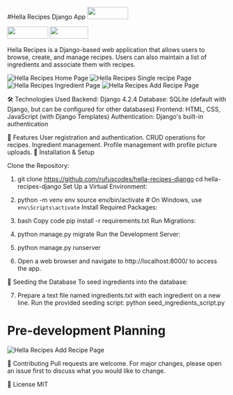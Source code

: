 #Hella Recipes Django App
<img src="https://res.cloudinary.com/practicaldev/image/fetch/s--zEB5JVr7--/c_limit%2Cf_auto%2Cfl_progressive%2Cq_auto%2Cw_880/https://img.shields.io/badge/Python-3776AB%3Fstyle%3Dfor-the-badge%26logo%3Dpython%26logoColor%3Dwhite" loading="lazy" width="94" height="28">

<img src="https://res.cloudinary.com/practicaldev/image/fetch/s--AJzBBW6N--/c_limit%2Cf_auto%2Cfl_progressive%2Cq_auto%2Cw_880/https://img.shields.io/badge/Django-092E20%3Fstyle%3Dfor-the-badge%26logo%3Ddjango%26logoColor%3Dwhite" loading="lazy" width="94" height="28">

<img src="https://res.cloudinary.com/practicaldev/image/fetch/s--7sSBcOK2--/c_limit%2Cf_auto%2Cfl_progressive%2Cq_auto%2Cw_880/https://img.shields.io/badge/SQLite-07405E%3Fstyle%3Dfor-the-badge%26logo%3Dsqlite%26logoColor%3Dwhite" loading="lazy" width="88" height="28">

Hella Recipes is a Django-based web application that allows users to browse, create, and manage recipes. Users can also maintain a list of ingredients and associate them with recipes.


<img src="./screenshots/2.png" alt="Hella Recipes Home Page" style="max-width:100%; height:auto;">
</ br>
<img src="./screenshots/1.png" alt="Hella Recipes Single recipe Page" style="max-width:100%; height:auto;">
</ br>
<img src="./screenshots/3.png" alt="Hella Recipes Ingredient Page" style="max-width:100%; height:auto;">
</ br>
<img src="./screenshots/4.png" alt="Hella Recipes Add Recipe Page" style="max-width:100%; height:auto;">


🛠 Technologies Used
Backend: Django 4.2.4
Database: SQLite (default with Django, but can be configured for other databases)
Frontend: HTML, CSS, JavaScript (with Django Templates)
Authentication: Django's built-in authentication

🌟 Features
User registration and authentication.
CRUD operations for recipes.
Ingredient management.
Profile management with profile picture uploads.
🚀 Installation & Setup


Clone the Repository:
1. git clone https://github.com/rufuscodes/hella-recipes-django
cd hella-recipes-django
Set Up a Virtual Environment:

2. python -m venv env
source env/bin/activate  # On Windows, use `env\Scripts\activate`
Install Required Packages:

3. bash
Copy code
pip install -r requirements.txt
Run Migrations:


4. python manage.py migrate
Run the Development Server:


5. python manage.py runserver
6. Open a web browser and navigate to http://localhost:8000/ to access the app.

🌱 Seeding the Database
To seed ingredients into the database:

7. Prepare a text file named ingredients.txt with each ingredient on a new line.
Run the provided seeding script:
python seed_ingredients_script.py



# Pre-development Planning
<img src="./screenshots/hella-recipes-wireframe.png" alt="Hella Recipes Add Recipe Page" style="max-width:100%; height:auto;">




🤝 Contributing
Pull requests are welcome. For major changes, please open an issue first to discuss what you would like to change.

📜 License
MIT

